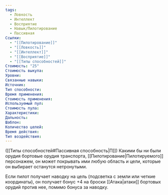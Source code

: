 ```yaml
---
tags:
  - Ловкость
  - Интеллект
  - Восприятие
  - Навык/Пилотирование
  - Пассивная
Ссылки:
  - "[[Пилотирование]]"
  - "[[Ловкость]]"
  - "[[Интеллект]]"
  - "[[Восприятие]]"
  - "[[Типы способностей]]"
Стоимость: "25"
Стоимость выкупа:
Уровни:
Связанные навыки:
Источник:
Тип способности:
Время применения:
Стоимость применения:
Используемый пул:
Стоимость пула:
Характеристики:
Дальность:
Шаблон:
Количество целей:
Время действия:
Тип воздействия:
---
```

([[Типы способностей#Пассивная способность|П]]) Какими бы ни были орудия бортовые орудия транспорта, [[Пилотирование|Пилотируемого]] персонажем, он может покрывать ими любую область и цели, которые он выбирает останутся нетронутыми. 

Если пилот получает наводку на цель (подсветка с земли или четкие координаты), он получает бонус +4 на броски [[Атака|атаки]] бортовых орудий против нее, помимо бонуса за наводку. 